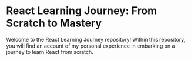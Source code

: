 # React Learning Journey: From Scratch to Mastery

Welcome to the React Learning Journey repository! Within this repository, you will find an account of my personal experience in embarking on a journey to learn React from scratch.